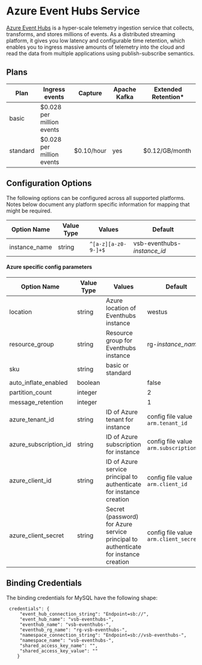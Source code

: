# Azure Event Hubs Service

[Azure Event Hubs](https://azure.microsoft.com/en-us/services/event-hubs/) is a hyper-scale telemetry ingestion service that collects, transforms, and stores millions of events. As a distributed streaming platform, it gives you low latency and configurable time retention, which enables you to ingress massive amounts of telemetry into the cloud and read the data from multiple applications using publish-subscribe semantics.

## Plans

| Plan| Ingress events                | Capture  | Apache Kafka| Extended Retention*|
|--------|----------------------------|----------|-------------|--------------------|
|basic   | $0.028 per million events  |          |             |                    | 
|standard| $0.028 per million events  |$0.10/hour| yes         | $0.12/GB/month     |

## Configuration Options

The following options can be configured across all supported platforms. Notes below document any platform specific information for mapping that might be required.

| Option Name     | Value Type   | Values                      | Default |
|-----------------|--------------|-----------------------------|---------|
| instance_name   | string       | `^[a-z][a-z0-9-]+$`         |vsb-eventhubs-*instance_id* |

#### Azure specific config parameters

| Option Name     | Value Type   | Values                      | Default                |
|-----------------|--------------|-----------------------------|------------------------|
| location        | string       | Azure location of Eventhubs instance | westus |
| resource_group  | string       | Resource group for Eventhubs instance | rg-*instance_name* |
| sku             | string       | basic or standard              |                     |
| auto_inflate_enabled | boolean        |                         |  false              |
| partition_count      | integer        |                         |   2                 |
| message_retention    | integer        |                         |   1                 |
| azure_tenant_id | string | ID of Azure tenant for instance | config file value `arm.tenant_id` |
| azure_subscription_id | string | ID of Azure subscription for instance | config file value `arm.subscription_id` |
| azure_client_id | string | ID of Azure service principal to authenticate for instance creation | config file value `arm.client_id` |
| azure_client_secret | string | Secret (password) for Azure service principal to authenticate for instance creation | config file value `arm.client_secret` |

## Binding Credentials

The binding credentials for MySQL have the following shape:

```
 credentials": {
     "event_hub_connection_string": "Endpoint=sb://",
     "event_hub_name": "vsb-eventhubs-",
     "eventhub_name": "vsb-eventhubs-",
     "eventhub_rg_name": "rg-vsb-eventhubs-",
     "namespace_connection_string": "Endpoint=sb://vsb-eventhubs-",
     "namespace_name": "vsb-eventhubs-",
     "shared_access_key_name": "",
     "shared_access_key_value": ""
    }
```




